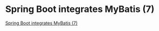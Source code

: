 # Spring Boot integrates MyBatis (7)
[Spring Boot integrates MyBatis (7)](https://aiwithcloud.com/2022/09/19/spring_boot_integrates_mybatis_7/)